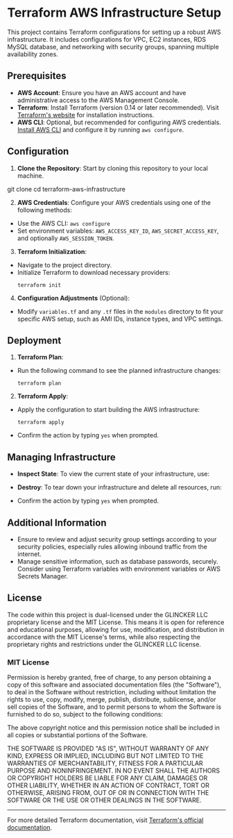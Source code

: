 # Terraform AWS Infrastructure Setup

This project contains Terraform configurations for setting up a robust AWS infrastructure. It includes configurations for VPC, EC2 instances, RDS MySQL database, and networking with security groups, spanning multiple availability zones.

## Prerequisites

- **AWS Account**: Ensure you have an AWS account and have administrative access to the AWS Management Console.
- **Terraform**: Install Terraform (version 0.14 or later recommended). Visit [Terraform's website](https://www.terraform.io/downloads.html) for installation instructions.
- **AWS CLI**: Optional, but recommended for configuring AWS credentials. [Install AWS CLI](https://aws.amazon.com/cli/) and configure it by running `aws configure`.

## Configuration

1. **Clone the Repository**: Start by cloning this repository to your local machine.

git clone <repository-url>
cd terraform-aws-infrastructure


2. **AWS Credentials**: Configure your AWS credentials using one of the following methods:
- Use the AWS CLI: `aws configure`
- Set environment variables: `AWS_ACCESS_KEY_ID`, `AWS_SECRET_ACCESS_KEY`, and optionally `AWS_SESSION_TOKEN`.

3. **Terraform Initialization**:
- Navigate to the project directory.
- Initialize Terraform to download necessary providers:
  ```
  terraform init
  ```

4. **Configuration Adjustments** (Optional):
- Modify `variables.tf` and any `.tf` files in the `modules` directory to fit your specific AWS setup, such as AMI IDs, instance types, and VPC settings.

## Deployment

1. **Terraform Plan**:
- Run the following command to see the planned infrastructure changes:
  ```
  terraform plan
  ```

2. **Terraform Apply**:
- Apply the configuration to start building the AWS infrastructure:
  ```
  terraform apply
  ```
- Confirm the action by typing `yes` when prompted.

## Managing Infrastructure

- **Inspect State**: To view the current state of your infrastructure, use:


- **Destroy**: To tear down your infrastructure and delete all resources, run:

- Confirm the action by typing `yes` when prompted.

## Additional Information

- Ensure to review and adjust security group settings according to your security policies, especially rules allowing inbound traffic from the internet.
- Manage sensitive information, such as database passwords, securely. Consider using Terraform variables with environment variables or AWS Secrets Manager.

## License

The code within this project is dual-licensed under the GLINCKER LLC proprietary license and the MIT License. This means it is open for reference and educational purposes, allowing for use, modification, and distribution in accordance with the MIT License's terms, while also respecting the proprietary rights and restrictions under the GLINCKER LLC license.

### MIT License

Permission is hereby granted, free of charge, to any person obtaining a copy of this software and associated documentation files (the "Software"), to deal in the Software without restriction, including without limitation the rights to use, copy, modify, merge, publish, distribute, sublicense, and/or sell copies of the Software, and to permit persons to whom the Software is furnished to do so, subject to the following conditions:

The above copyright notice and this permission notice shall be included in all copies or substantial portions of the Software.

THE SOFTWARE IS PROVIDED "AS IS", WITHOUT WARRANTY OF ANY KIND, EXPRESS OR IMPLIED, INCLUDING BUT NOT LIMITED TO THE WARRANTIES OF MERCHANTABILITY, FITNESS FOR A PARTICULAR PURPOSE AND NONINFRINGEMENT. IN NO EVENT SHALL THE AUTHORS OR COPYRIGHT HOLDERS BE LIABLE FOR ANY CLAIM, DAMAGES OR OTHER LIABILITY, WHETHER IN AN ACTION OF CONTRACT, TORT OR OTHERWISE, ARISING FROM, OUT OF OR IN CONNECTION WITH THE SOFTWARE OR THE USE OR OTHER DEALINGS IN THE SOFTWARE.


---

For more detailed Terraform documentation, visit [Terraform's official documentation](https://www.terraform.io/docs).
